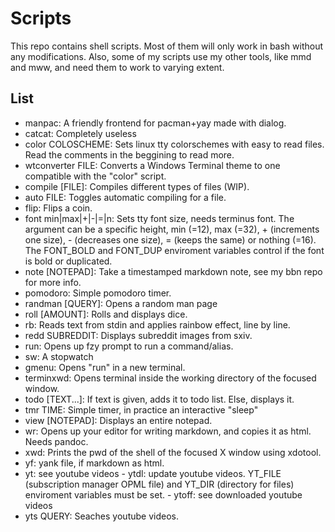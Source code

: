 # Scripts

This repo contains shell scripts. Most of them will only work in bash without
any modifications. Also, some of my scripts use my other tools, like mmd and
mww, and need them to work to varying extent.

## List

- manpac: A friendly frontend for pacman+yay made with dialog.
- catcat: Completely useless
- color COLOSCHEME: Sets linux tty colorschemes with easy to read files.
  Read the comments in the beggining to read more.
- wtconverter FILE: Converts a Windows Terminal theme to one compatible with
  the "color" script.
- compile [FILE]: Compiles different types of files (WIP).
- auto FILE: Toggles automatic compiling for a file.
- flip: Flips a coin.
- font min|max|+|-|=|n: Sets tty font size, needs terminus font. The argument
  can be a specific height, min (=12), max (=32), + (increments one size), -
  (decreases one size), = (keeps the same) or nothing (=16). The FONT\_BOLD
  and FONT\_DUP enviroment variables control if the font is bold or duplicated.
- note [NOTEPAD]: Take a timestamped markdown note, see my bbn repo for more
  info.
- pomodoro: Simple pomodoro timer.
- randman [QUERY]: Opens a random man page
- roll [AMOUNT]: Rolls and displays dice.
- rb: Reads text from stdin and applies rainbow effect, line by line.
- redd SUBREDDIT: Displays subreddit images from sxiv.
- run: Opens up fzy prompt to run a command/alias.
- sw: A stopwatch
- gmenu: Opens "run" in a new terminal.
- terminxwd: Opens terminal inside the working directory of the focused window.
- todo [TEXT...]: If text is given, adds it to todo list. Else, displays it.
- tmr TIME: Simple timer, in practice an interactive "sleep"
- view [NOTEPAD]: Displays an entire notepad.
- wr: Opens up your editor for writing markdown, and copies it as html. Needs
  pandoc.
- xwd: Prints the pwd of the shell of the focused X window using xdotool.
- yf: yank file, if markdown as html.
- yt: see youtube videos - ytdl: update youtube videos. YT\_FILE (subscription manager OPML file) and YT\_DIR (directory for files) enviroment variables must be set.  - ytoff: see downloaded youtube videos
- yts QUERY: Seaches youtube videos.
